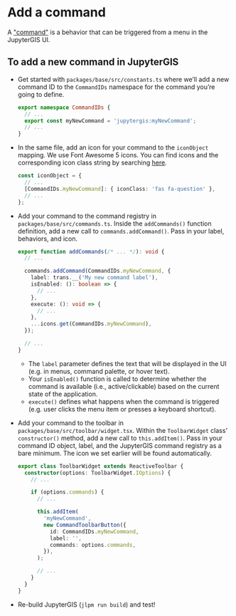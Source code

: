 # Add a command

A ["command"](https://jupyterlab.readthedocs.io/en/stable/user/commands.html)
is a behavior that can be triggered from a menu in the JupyterGIS UI.

## To add a new command in JupyterGIS

- Get started with `packages/base/src/constants.ts` where we’ll add a new command ID to
  the `CommandIDs` namespace for the command you’re going to define.

  ```typescript
  export namespace CommandIDs {
    // ...
    export const myNewCommand = 'jupytergis:myNewCommand';
    // ...
  }
  ```

- In the same file, add an icon for your command to the `iconObject` mapping.
  We use Font Awesome 5 icons.
  You can find icons and the corresponding icon class string by searching
  [here](https://fontawesome.com/v5/icons).

  ```typescript
  const iconObject = {
    // ...
    [CommandIDs.myNewCommand]: { iconClass: 'fas fa-question' },
    // ...
  };
  ```

- Add your command to the command registry in `packages/base/src/commands.ts`.
  Inside the `addCommands()` function definition, add a new call to
  `commands.addCommand()`.
  Pass in your label, behaviors, and icon.

  ```typescript
  export function addCommands(/* ... */): void {
    // ...

    commands.addCommand(CommandIDs.myNewCommand, {
      label: trans.__('My new command label'),
      isEnabled: (): boolean => {
        // ...
      },
      execute: (): void => {
        // ...
      },
      ...icons.get(CommandIDs.myNewCommand),
    });

    // ...
  }
  ```

  - The `label` parameter defines the text that will be displayed in the UI (e.g. in
    menus, command palette, or hover text).
  - Your `isEnabled()` function is called to determine whether the command is available
    (i.e., active/clickable) based on the current state of the application.
  - `execute()` defines what happens when the command is triggered (e.g. user clicks the
    menu item or presses a keyboard shortcut).

- Add your command to the toolbar in `packages/base/src/toolbar/widget.tsx`.
  Within the `ToolbarWidget` class' `constructor()` method, add a new call to
  `this.addItem()`.
  Pass in your command ID object, label, and the JupyterGIS command registry as a bare
  minimum.
  The icon we set earlier will be found automatically.

  ```typescript
  export class ToolbarWidget extends ReactiveToolbar {
    constructor(options: ToolbarWidget.IOptions) {
      // ...

      if (options.commands) {
        // ...

        this.addItem(
          'myNewCommand',
          new CommandToolbarButton({
            id: CommandIDs.myNewCommand,
            label: '',
            commands: options.commands,
          }),
        );

        // ...
      }
    }
  }
  ```

- Re-build JupyterGIS (`jlpm run build`) and test!
